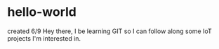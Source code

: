 # hello-world
created 6/9
Hey there, I be learning GIT so I can follow along some IoT projects I'm interested in.
